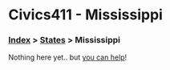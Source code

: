 # Civics411 - Mississippi

### [Index](../../README.md) > [States](../) > Mississippi

Nothing here yet.. but [you can help](../../CONTRIBUTING.md)!

